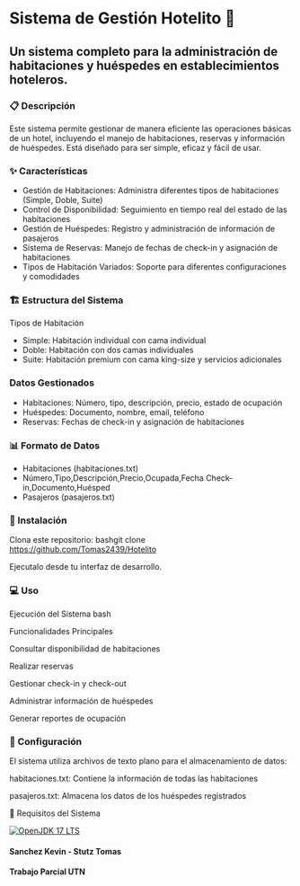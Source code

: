 # Sistema de Gestión Hotelito 🏨

## Un sistema completo para la administración de habitaciones y huéspedes en establecimientos hoteleros.

### 📋 Descripción
Este sistema permite gestionar de manera eficiente las operaciones básicas de un hotel, incluyendo el manejo de habitaciones, reservas y información de huéspedes. Está diseñado para ser simple, eficaz y fácil de usar.

### ✨ Características

* Gestión de Habitaciones: Administra diferentes tipos de habitaciones (Simple, Doble, Suite)
* Control de Disponibilidad: Seguimiento en tiempo real del estado de las habitaciones
* Gestión de Huéspedes: Registro y administración de información de pasajeros
* Sistema de Reservas: Manejo de fechas de check-in y asignación de habitaciones
* Tipos de Habitación Variados: Soporte para diferentes configuraciones y comodidades

### 🏗️ Estructura del Sistema
Tipos de Habitación

* Simple: Habitación individual con cama individual
* Doble: Habitación con dos camas individuales
* Suite: Habitación premium con cama king-size y servicios adicionales

### Datos Gestionados

* Habitaciones: Número, tipo, descripción, precio, estado de ocupación
* Huéspedes: Documento, nombre, email, teléfono
* Reservas: Fechas de check-in y asignación de habitaciones

### 📊 Formato de Datos
- Habitaciones (habitaciones.txt)
- Número,Tipo,Descripción,Precio,Ocupada,Fecha Check-in,Documento,Huésped
- Pasajeros (pasajeros.txt)

### 🚀 Instalación

Clona este repositorio:
bashgit clone https://github.com/Tomas2439/Hotelito

Ejecutalo desde tu interfaz de desarrollo.

### 💻 Uso
Ejecución del Sistema bash

Funcionalidades Principales

Consultar disponibilidad de habitaciones

Realizar reservas

Gestionar check-in y check-out

Administrar información de huéspedes

Generar reportes de ocupación

### 🔧 Configuración
El sistema utiliza archivos de texto plano para el almacenamiento de datos:

habitaciones.txt: Contiene la información de todas las habitaciones

pasajeros.txt: Almacena los datos de los huéspedes registrados

📝 Requisitos del Sistema

[![OpenJDK 17 LTS](https://img.shields.io/badge/openJDK-17-orange.svg)](https://openjdk.org/projects/jdk/17/)

#### Sanchez Kevin - Stutz Tomas
#### Trabajo Parcial UTN


